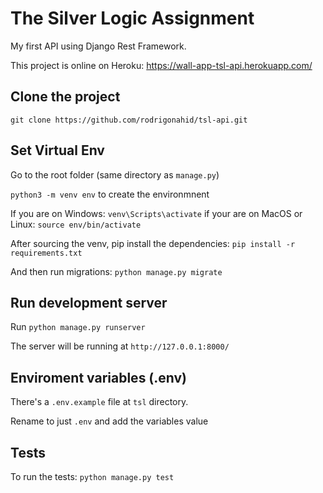# The Silver Logic Assignment

My first API using Django Rest Framework.

This project is online on Heroku: https://wall-app-tsl-api.herokuapp.com/

## Clone the project

`git clone https://github.com/rodrigonahid/tsl-api.git`

## Set Virtual Env

Go to the root folder (same directory as `manage.py`)

`python3 -m venv env` to create the environmnent

If you are on Windows: `venv\Scripts\activate`
if your are on MacOS or Linux: `source env/bin/activate`

After sourcing the venv, pip install the dependencies:
`pip install -r requirements.txt`

And then run migrations:
`python manage.py migrate`

## Run development server

Run `python manage.py runserver`

The server will be running at `http://127.0.0.1:8000/`

## Enviroment variables (.env)

There's a `.env.example` file at `tsl` directory.

Rename to just `.env` and add the variables value

## Tests

To run the tests:
`python manage.py test`
